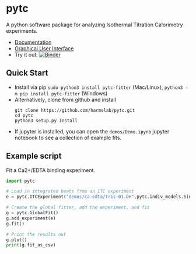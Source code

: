 # pytc
A python software package for analyzing Isothermal Titration Calorimetry
experiments.

 + [Documentation](https://pytc.readthedocs.io/en/latest/)
 + [Graphical User Interface](https://github.com/harmslab/pytc-gui)
 + Try it out: [![Binder](http://mybinder.org/badge.svg)](http://mybinder.org:/repo/harmslab/pytc-binder)

## Quick Start
 + Install via pip `sudo python3 install pytc-fitter` (Mac/Linux), `python3 -m pip install pytc-fitter` (Windows)
 + Alternatively, clone from github and install 
    ```
    git clone https://github.com/harmslab/pytc.git
    cd pytc
    python3 setup.py install
    ```
 + If jupyter is installed, you can open the `demos/Demo.ipynb` jupyter notebook to see a collection of example fits. 

## Example script
Fit a Ca2+/EDTA binding experiment.

```Python
import pytc

# Load in integrated heats from an ITC experiment
e = pytc.ITCExperiment("demos/ca-edta/tris-01.DH",pytc.indiv_models.SingleSite)

# Create the global fitter, add the experiment, and fit
g = pytc.GlobalFit()
g.add_experiment(e)
g.fit()

# Print the results out
g.plot()
print(g.fit_as_csv)
```
